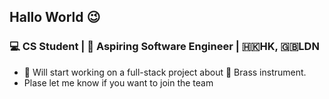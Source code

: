 ##  Hallo World 😉

 ### 💻 CS Student | 🦄 Aspiring Software Engineer | 🇭🇰HK, 🇬🇧LDN


- 🔭 Will start working on a full-stack project about 🎺 Brass instrument.
- Plase let me know if you want to join the team


